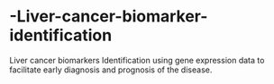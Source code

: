 # -Liver-cancer-biomarker-identification
Liver cancer biomarkers Identification using gene expression data to facilitate early diagnosis and prognosis of the disease.
